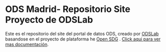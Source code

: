 # ODS Madrid- Repositorio Site Proyecto de ODSLab

Este es el repositorio del site del portal de datos ODS, creado por [ODSLab](http://ods-lab.org/) basandose en el proyecto de plataforma he [Open SDG](https://github.com/open-sdg/open-sdg) . [Click aqui para ver mas documentación](https://open-sdg.readthedocs.io).


